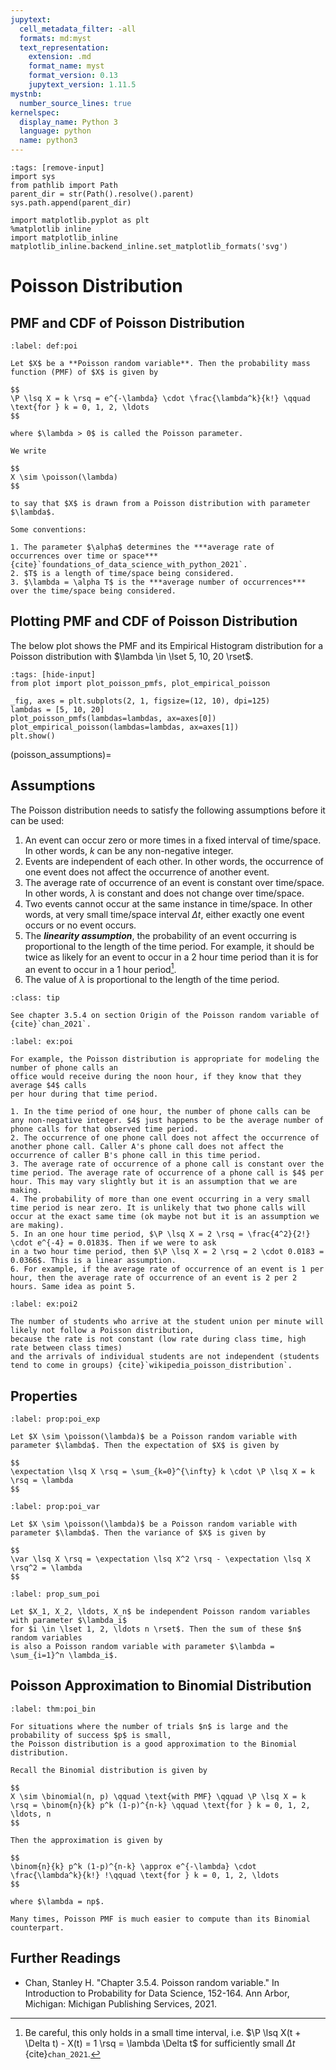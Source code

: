 ```yaml
---
jupytext:
  cell_metadata_filter: -all
  formats: md:myst
  text_representation:
    extension: .md
    format_name: myst
    format_version: 0.13
    jupytext_version: 1.11.5
mystnb:
  number_source_lines: true
kernelspec:
  display_name: Python 3
  language: python
  name: python3
---
```


```{code-cell} ipython3
:tags: [remove-input]
import sys
from pathlib import Path
parent_dir = str(Path().resolve().parent)
sys.path.append(parent_dir)

import matplotlib.pyplot as plt
%matplotlib inline
import matplotlib_inline
matplotlib_inline.backend_inline.set_matplotlib_formats('svg')
```

# Poisson Distribution

## PMF and CDF of Poisson Distribution

```{prf:definition} Poisson Distribution
:label: def:poi

Let $X$ be a **Poisson random variable**. Then the probability mass function (PMF) of $X$ is given by

$$
\P \lsq X = k \rsq = e^{-\lambda} \cdot \frac{\lambda^k}{k!} \qquad \text{for } k = 0, 1, 2, \ldots
$$

where $\lambda > 0$ is called the Poisson parameter.

We write

$$
X \sim \poisson(\lambda)
$$

to say that $X$ is drawn from a Poisson distribution with parameter $\lambda$.

Some conventions:

1. The parameter $\alpha$ determines the ***average rate of occurrences over time or space*** {cite}`foundations_of_data_science_with_python_2021`.
2. $T$ is a length of time/space being considered.
3. $\lambda = \alpha T$ is the ***average number of occurrences*** over the time/space being considered.
```

## Plotting PMF and CDF of Poisson Distribution

The below plot shows the PMF and its Empirical Histogram distribution for a Poisson distribution with
$\lambda \in \lset 5, 10, 20 \rset$.

```{code-cell} ipython3
:tags: [hide-input]
from plot import plot_poisson_pmfs, plot_empirical_poisson

_fig, axes = plt.subplots(2, 1, figsize=(12, 10), dpi=125)
lambdas = [5, 10, 20]
plot_poisson_pmfs(lambdas=lambdas, ax=axes[0])
plot_empirical_poisson(lambdas=lambdas, ax=axes[1])
plt.show()
```


(poisson_assumptions)=
## Assumptions

The Poisson distribution needs to satisfy the following assumptions before it can be used:

1. An event can occur zero or more times in a fixed interval of time/space. In other words, $k$ can be any non-negative integer.
2. Events are independent of each other. In other words, the occurrence of one event does not affect the occurrence of another event.
3. The average rate of occurrence of an event is constant over time/space. In other words, $\lambda$ is constant and does not change over time/space.
4. Two events cannot occur at the same instance in time/space. In other words, at very small time/space interval $\Delta t$, either exactly one event occurs or no event occurs.
5. The ***linearity assumption***, the probability of an event occurring is proportional to the length of the time period. For example, it should be twice as likely for an event to occur in a 2 hour time period than it is for an event to occur in a 1 hour period[^linearity_assumption].
6. The value of $\lambda$ is proportional to the length of the time period. 


```{admonition} Where did these Assumptions come from?
:class: tip

See chapter 3.5.4 on section Origin of the Poisson random variable of {cite}`chan_2021`.
```

```{prf:example} Example
:label: ex:poi

For example, the Poisson distribution is appropriate for modeling the number of phone calls an
office would receive during the noon hour, if they know that they average $4$ calls
per hour during that time period.

1. In the time period of one hour, the number of phone calls can be any non-negative integer. $4$ just happens to be the average number of phone calls for that observed time period.
2. The occurrence of one phone call does not affect the occurrence of another phone call. Caller A's phone call does not affect the occurrence of caller B's phone call in this time period.
3. The average rate of occurrence of a phone call is constant over the time period. The average rate of occurrence of a phone call is $4$ per hour. This may vary slightly but it is an assumption that we are making.
4. The probability of more than one event occurring in a very small time period is near zero. It is unlikely that two phone calls will occur at the exact same time (ok maybe not but it is an assumption we are making).
5. In an one hour time period, $\P \lsq X = 2 \rsq = \frac{4^2}{2!} \cdot e^{-4} = 0.0183$. Then if we were to ask 
in a two hour time period, then $\P \lsq X = 2 \rsq = 2 \cdot 0.0183 = 0.0366$. This is a linear assumption.
6. For example, if the average rate of occurrence of an event is 1 per hour, then the average rate of occurrence of an event is 2 per 2 hours. Same idea as point 5.
```

```{prf:example} Counter Example
:label: ex:poi2

The number of students who arrive at the student union per minute will likely not follow a Poisson distribution,
because the rate is not constant (low rate during class time, high rate between class times) 
and the arrivals of individual students are not independent (students tend to come in groups) {cite}`wikipedia_poisson_distribution`.
```

## Properties

```{prf:property} Expectation of Poisson Distribution
:label: prop:poi_exp

Let $X \sim \poisson(\lambda)$ be a Poisson random variable with parameter $\lambda$. Then the expectation of $X$ is given by

$$
\expectation \lsq X \rsq = \sum_{k=0}^{\infty} k \cdot \P \lsq X = k \rsq = \lambda
$$
```

```{prf:property} Variance of Poisson Distribution
:label: prop:poi_var

Let $X \sim \poisson(\lambda)$ be a Poisson random variable with parameter $\lambda$. Then the variance of $X$ is given by

$$
\var \lsq X \rsq = \expectation \lsq X^2 \rsq - \expectation \lsq X \rsq^2 = \lambda
$$
```

```{prf:property} Sum of Independent Poisson Random Variables
:label: prop_sum_poi

Let $X_1, X_2, \ldots, X_n$ be independent Poisson random variables with parameter $\lambda_i$ 
for $i \in \lset 1, 2, \ldots n \rset$. Then the sum of these $n$ random variables 
is also a Poisson random variable with parameter $\lambda = \sum_{i=1}^n \lambda_i$.
```


## Poisson Approximation to Binomial Distribution

```{prf:theorem} Poisson Approximation to Binomial Distribution
:label: thm:poi_bin

For situations where the number of trials $n$ is large and the probability of success $p$ is small, 
the Poisson distribution is a good approximation to the Binomial distribution.

Recall the Binomial distribution is given by

$$
X \sim \binomial(n, p) \qquad \text{with PMF} \qquad \P \lsq X = k \rsq = \binom{n}{k} p^k (1-p)^{n-k} \qquad \text{for } k = 0, 1, 2, \ldots, n
$$

Then the approximation is given by

$$
\binom{n}{k} p^k (1-p)^{n-k} \approx e^{-\lambda} \cdot \frac{\lambda^k}{k!} !\qquad \text{for } k = 0, 1, 2, \ldots
$$

where $\lambda = np$.

Many times, Poisson PMF is much easier to compute than its Binomial counterpart.
```

## Further Readings

- Chan, Stanley H. "Chapter 3.5.4. Poisson random variable." In Introduction to Probability for Data Science, 152-164. Ann Arbor, Michigan: Michigan Publishing Services, 2021. 

[^linearity_assumption]: Be careful, this only holds in a small time interval, i.e. $\P \lsq X(t + \Delta t) - X(t) = 1 \rsq = \lambda \Delta t$ for sufficiently small $\Delta t$ {cite}`chan_2021`.